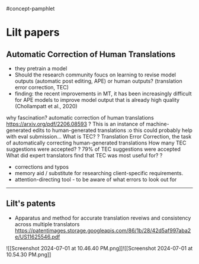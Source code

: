 #concept-pamphlet 
# Lilt papers

## Automatic Correction of Human Translations

- they pretrain a model
- Should the research community foucs on learning to revise model outputs (automatic post editing, APE) or human outputs? (translation error correction, TEC)
- finding: the recent improvements in MT, it has been increasingly difficult for APE models to improve model output that is already high quality (Chollampatt et al., 2020)


why fascination? automatic correction of human translations https://arxiv.org/pdf/2206.08593
?
This is an instance of machine-generated edits to human-generated translations :o this could probably help with eval submission...
What is TEC? 
?
Translation Error Correction, the task of automatically correcting human-generated translations
How many TEC suggestions were accepted?
?
79% of TEC suggestions were accepted
What did expert translators find that TEC was most useful for? 
?
- corrections and typos
- memory aid / substitute for researching client-specific requirements. 
- attention-directing tool - to be aware of what errors to look out for
---
## Lilt's patents
- Apparatus and method for accurate translation reveiws and consistency across multiple translators https://patentimages.storage.googleapis.com/86/1b/28/42d5af997aba2e/US11625546.pdf



![[Screenshot 2024-07-01 at 10.46.40 PM.png]]![[Screenshot 2024-07-01 at 10.54.30 PM.png]]